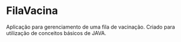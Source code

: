 # FilaVacina
Aplicação para gerenciamento de uma fila de vacinação. Criado para utilização de conceitos básicos de JAVA.
